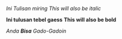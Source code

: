 *Ini Tulisan miring*
_This will also be italic_

**Ini tulusan tebel gaess**
__This will also be bold__

_Anda **Bisa** Gado-Gadoin_
